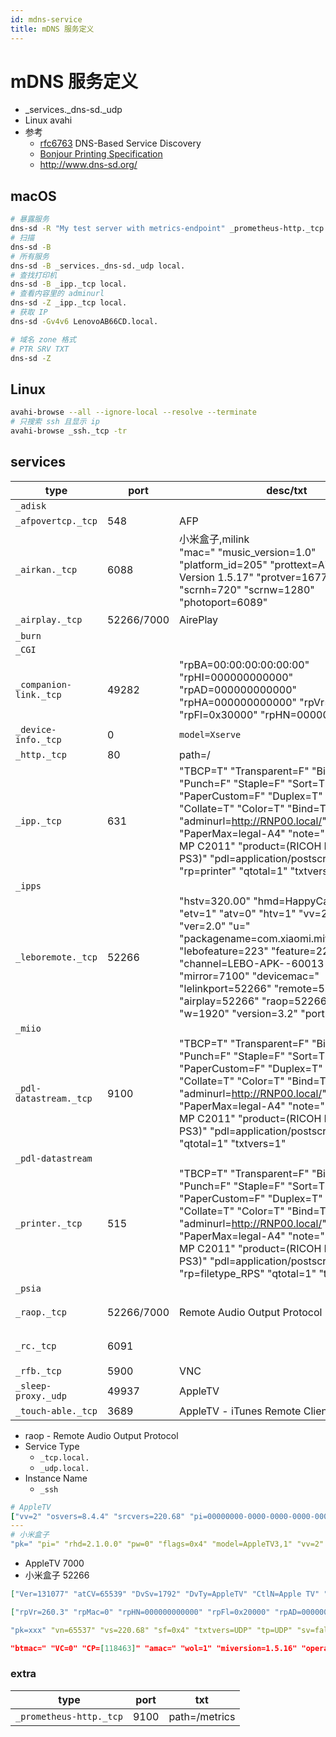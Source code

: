```yaml
---
id: mdns-service
title: mDNS 服务定义
---
```


# mDNS 服务定义

- _services._dns-sd._udp
- Linux avahi
- 参考
  - [rfc6763](https://datatracker.ietf.org/doc/html/rfc6763) DNS-Based Service Discovery
  - [Bonjour Printing Specification](https://developer.apple.com/bonjour/printing-specification/bonjourprinting-1.2.1.pdf)
  - http://www.dns-sd.org/

## macOS

```bash
# 暴露服务
dns-sd -R "My test server with metrics-endpoint" _prometheus-http._tcp. . 9000 path=/metrics
# 扫描
dns-sd -B
# 所有服务
dns-sd -B _services._dns-sd._udp local.
# 查找打印机
dns-sd -B _ipp._tcp local.
# 查看内容里的 adminurl
dns-sd -Z _ipp._tcp local.
# 获取 IP
dns-sd -Gv4v6 LenovoAB66CD.local.

# 域名 zone 格式
# PTR SRV TXT
dns-sd -Z
```

## Linux

```bash
avahi-browse --all --ignore-local --resolve --terminate
# 只搜索 ssh 且显示 ip
avahi-browse _ssh._tcp -tr
```

## services

| type                   | port       | desc/txt                                                                                                                                                                                                                                                                                                                                 | devices          |
| ---------------------- | ---------- | ---------------------------------------------------------------------------------------------------------------------------------------------------------------------------------------------------------------------------------------------------------------------------------------------------------------------------------------- | ---------------- |
| `_adisk`               |
| `_afpovertcp._tcp`     | 548        | AFP                                                                                                                                                                                                                                                                                                                                      |
| `_airkan._tcp`         | 6088       | 小米盒子,milink<br/>"mac=" "music_version=1.0" "platform_id=205" "prottext=Airkan Protocol Version 1.5.17" "protver=16777984" "scrnh=720" "scrnw=1280" "photoport=6089"                                                                                                                                                                  |
| `_airplay._tcp`        | 52266/7000 | AirePlay                                                                                                                                                                                                                                                                                                                                 | 小米盒子         |
| `_burn`                |
| `_CGI`                 |
| `_companion-link._tcp` | 49282      | "rpBA=00:00:00:00:00:00" "rpHI=000000000000" "rpAD=000000000000" "rpHA=000000000000" "rpVr=195.2" "rpFl=0x30000" "rpHN=000000000000"                                                                                                                                                                                                     |
| `_device-info._tcp`    | 0          | `model=Xserve`                                                                                                                                                                                                                                                                                                                           |
| `_http._tcp`           | 80         | path=/                                                                                                                                                                                                                                                                                                                                   |
| `_ipp._tcp`            | 631        | "TBCP=T" "Transparent=F" "Binary=T" "Punch=F" "Staple=F" "Sort=T" "PaperCustom=F" "Duplex=T" "Copies=T" "Collate=T" "Color=T" "Bind=T" "adminurl=http://RNP00.local/" "priority=30" "PaperMax=legal-A4" "note=" "ty=RICOH MP C2011" "product=(RICOH MP C2011 PS3)" "pdl=application/postscript" "rp=printer" "qtotal=1" "txtvers=1"      |
| `_ipps`                |
| `_leboremote._tcp`     | 52266      | "hstv=320.00" "hmd=HappyCast3.2" "etv=1" "atv=0" "htv=1" "vv=2" "appInfo=0" "ver=2.0" "u=" "packagename=com.xiaomi.mitv.smartshare" "lebofeature=223" "feature=223" "channel=LEBO-APK--60013-19516" "mirror=7100" "devicemac=" "lelinkport=52266" "remote=52266" "airplay=52266" "raop=52266" "h=1080" "w=1920" "version=3.2" "port=-1"  |
| `_miio`                |
| `_pdl-datastream._tcp` | 9100       | "TBCP=T" "Transparent=F" "Binary=T" "Punch=F" "Staple=F" "Sort=T" "PaperCustom=F" "Duplex=T" "Copies=T" "Collate=T" "Color=T" "Bind=T" "adminurl=http://RNP00.local/" "priority=10" "PaperMax=legal-A4" "note=" "ty=RICOH MP C2011" "product=(RICOH MP C2011 PS3)" "pdl=application/postscript" "qtotal=1" "txtvers=1"                   |
| `_pdl-datastream`      |
| `_printer._tcp`        | 515        | "TBCP=T" "Transparent=F" "Binary=T" "Punch=F" "Staple=F" "Sort=T" "PaperCustom=F" "Duplex=T" "Copies=T" "Collate=T" "Color=T" "Bind=T" "adminurl=http://RNP00.local/" "priority=20" "PaperMax=legal-A4" "note=" "ty=RICOH MP C2011" "product=(RICOH MP C2011 PS3)" "pdl=application/postscript" "rp=filetype_RPS" "qtotal=1" "txtvers=1" |
| `_psia`                |
| `_raop._tcp`           | 52266/7000 | Remote Audio Output Protocol                                                                                                                                                                                                                                                                                                             | 小米盒子,AppleTV |
| `_rc._tcp`             | 6091       |                                                                                                                                                                                                                                                                                                                                          | 小米盒子,milink  |
| `_rfb._tcp`            | 5900       | VNC                                                                                                                                                                                                                                                                                                                                      |
| `_sleep-proxy._udp`    | 49937      | AppleTV                                                                                                                                                                                                                                                                                                                                  |
| `_touch-able._tcp`     | 3689       | AppleTV - iTunes Remote Client                                                                                                                                                                                                                                                                                                           |

- raop - Remote Audio Output Protocol
- Service Type
  - `_tcp.local.`
  - `_udp.local.`
- Instance Name
  - `_ssh`

```yaml title="_airplay._tcp"
# AppleTV
["vv=2" "osvers=8.4.4" "srcvers=220.68" "pi=00000000-0000-0000-0000-000000000000" "pk=0000" "model=AppleTV3,1" "flags=0x44" "features=0x5A7FFFF7,0xE" "deviceid=00:00:00:00:00:00"]
---
# 小米盒子
"pk=" "pi=" "rhd=2.1.0.0" "pw=0" "flags=0x4" "model=AppleTV3,1" "vv=2" "srcvers=220.68" "features=0x5A7FFFF7,0x1E" "deviceid="
```

- AppleTV 7000
- 小米盒子 52266

```json title="_sleep-proxy._udp"
["Ver=131077" "atCV=65539" "DvSv=1792" "DvTy=AppleTV" "CtlN=Apple TV" "DbId=0000000000000000" "atSV=65541" "txtvers=1"]
```

```json title="_companion-link._tcp"
["rpVr=260.3" "rpMac=0" "rpHN=000000000000" "rpFl=0x20000" "rpAD=000000000000" "rpBA=00:00:00:00:00:00"]
```

```yaml title="_raop._tcp"
"pk=xxx" "vn=65537" "vs=220.68" "sf=0x4" "txtvers=UDP" "tp=UDP" "sv=false" "ss=16" "sr=44100" "pw=false" "rhd=3.0.0.0" "md=0,1,2" "am=AppleTV3,1" "ft=0x5A7FFFF7,0x1E" "vv=2" "et=0,3,5" "da=true" "cn=1,2,3" "ch=2"
```

```json title="_rc._tcp"
"btmac=" "VC=0" "CP=[118463]" "amac=" "wol=1" "miversion=1.5.16" "operator=0" "apmac=" "rid=-1" "photoport=6089" "serverport=6088" "mac=" "server_address=media.v2.t001.ottcn.com" "scrnh=720" "scrnw=1280" "platform_id=205" "prottext=RC Ver 1.0.1.38" "protver=16777510"
```

### extra

| type                    | port | txt           |
| ----------------------- | ---- | ------------- |
| `_prometheus-http._tcp` | 9100 | path=/metrics |
